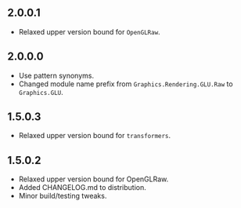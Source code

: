 2.0.0.1
-------
* Relaxed upper version bound for `OpenGLRaw`.

2.0.0.0
-------
* Use pattern synonyms.
* Changed module name prefix from `Graphics.Rendering.GLU.Raw` to `Graphics.GLU`.

1.5.0.3
-------
* Relaxed upper version bound for `transformers`.

1.5.0.2
-------
* Relaxed upper version bound for OpenGLRaw.
* Added CHANGELOG.md to distribution.
* Minor build/testing tweaks.
